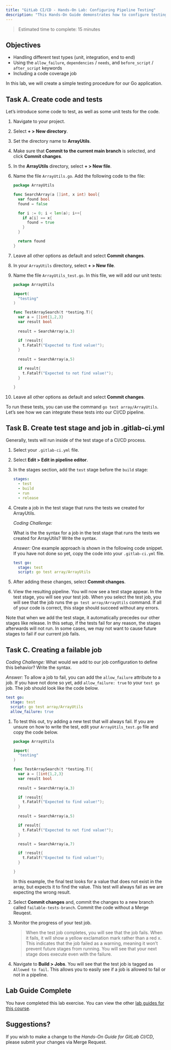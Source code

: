 ```yaml
---
title: "GitLab CI/CD - Hands-On Lab: Configuring Pipeline Testing"
description: "This Hands-On Guide demonstrates how to configure testing for a binary"
---
```


> Estimated time to complete: 15 minutes

## Objectives

- Handling different test types (unit, integration, end to end)
- Using the `allow_failure`, `dependencies` / `needs`, and `before_script` / `after_script` keywords
- Including a code coverage job

In this lab, we will create a simple testing procedure for our Go application.

## Task A. Create code and tests

Let’s introduce some code to test, as well as some unit tests for the code.

1. Navigate to your project.

1. Select **+ > New directory**.

1. Set the directory name to **ArrayUtils**.

1. Make sure that **Commit to the current main branch** is selected, and click **Commit changes**.

1. In the **ArrayUtils** directory, select **+ > New file**.

1. Name the file `ArrayUtils.go`. Add the following code to the file:

    ```go
    package ArrayUtils

    func SearchArray(a []int, x int) bool{
      var found bool
      found = false

      for i := 0; i < len(a); i++{
        if a[i] == x{
          found = true
        }
      }

      return found
    }
    ```

1. Leave all other options as default and select **Commit changes**.

1. In your `ArrayUtils` directory, select **+ > New file**.

1. Name the file `ArrayUtils_test.go`. In this file, we will add our unit tests:

    ```go
    package ArrayUtils

    import(
      "testing"
    )

    func TestArraySearch(t *testing.T){
      var a = []int{1,2,3}
      var result bool 
      
      result = SearchArray(a,3)

      if !result{
        t.Fatalf("Expected to find value!");
      }
      
      result = SearchArray(a,5)

      if result{
        t.Fatalf("Expected to not find value!");
      }

    }
    ```

1. Leave all other options as default and select **Commit changes**.

To run these tests, you can use the command `go test array/ArrayUtils`. Let’s see how we can integrate these tests into our CI/CD pipeline.

## Task B. Create test stage and job in .gitlab-ci.yml

Generally, tests will run inside of the test stage of a CI/CD process.

1. Select your `.gitlab-ci.yml` file.

1. Select **Edit > Edit in pipeline editor**.

1. In the stages section, add the `test` stage before the `build` stage:

    ```yaml
    stages:
      - test
      - build
      - run
      - release
    ```

1. Create a job in the test stage that runs the tests we created for ArrayUtils.

    *Coding Challenge:*

    What is the the syntax for a job in the test stage that runs the tests we created for ArrayUtils? Write the syntax.

    *Answer:* One example approach is shown in the following code snippet. If you have not done so yet, copy the code into your `.gitlab-ci.yml` file.

    ```yaml
    test go:
      stage: test
      script: go test array/ArrayUtils
    ```

1. After adding these changes, select **Commit changes**.

1. View the resulting pipeline. You will now see a test stage appear. In the test stage, you will see your test job. When you select the test job, you will see that the job runs the `go test array/ArrayUtils` command. If all of your code is correct, this stage should succeed without any errors.

Note that when we add the test stage, it automatically precedes our other stages like release. In this setup, if the tests fail for any reason, the stages afterwards will not run. In some cases, we may not want to cause future stages to fail if our current job fails.

## Task C. Creating a failable job

*Coding Challenge:*
What would we add to our job configuration to define this behavior? Write the syntax.

*Answer:* To allow a job to fail, you can add the `allow_failure` attribute to a job. If you have not done so yet, add `allow_failure: true` to your `test go` job. The job should look like the code below.

```yaml
test go:
  stage: test
  script: go test array/ArrayUtils
  allow_failure: true
```

1. To test this out, try adding a new test that will always fail. If you are unsure on how to write the test, edit your `ArrayUtils_test.go` file and copy the code below.

    ```go
    package ArrayUtils

    import(
      "testing"
    )

    func TestArraySearch(t *testing.T){
      var a = []int{1,2,3}
      var result bool 
      
      result = SearchArray(a,3)

      if !result{
        t.Fatalf("Expected to find value!");
      }
      
      result = SearchArray(a,5)

      if result{
        t.Fatalf("Expected to not find value!");
      }

      result = SearchArray(a,7)

      if !result{
        t.Fatalf("Expected to find value!");
      }

    }
    ```

    In this example, the final test looks for a value that does not exist in the array, but expects it to find the value. This test will always fail as we are expecting the wrong result.

1. Select **Commit changes** and, commit the changes to a new branch called `failable-tests-branch`. Commit the code without a Merge Reuqest.

1. Monitor the progress of your test job.

    > When the test job completes, you will see that the job fails. When it fails, it will show a yellow exclamation mark rather than a red x. This indicates that the job failed as a warning, meaning it won’t prevent future stages from running. You will see that your next stage does execute even with the failure.

1. Navigate to **Build > Jobs**. You will see that the test job is tagged as `Allowed to fail`. This allows you to easily see if a job is allowed to fail or not in a pipeline.

## Lab Guide Complete

You have completed this lab exercise. You can view the other [lab guides for this course](/handbook/customer-success/professional-services-engineering/education-services/ilt-labs/gitlabcicdhandson).

## Suggestions?

If you wish to make a change to the *Hands-On Guide for GitLab CI/CD*, please submit your changes via Merge Request.
